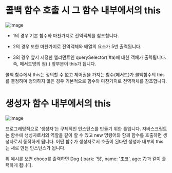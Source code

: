 # 콜백 함수 호출 시 그 함수 내부에서의 this

![image](https://github.com/CitrusSoda/codeit14_techtalk/assets/49199024/26144b99-2aca-481a-a5e4-08460f634b6b)

* 1의 경우 기본 함수와 마찬가지로 전역객체를 참조합니다.

* 2의 경우 또한 마찬가지로 전역객체와 배열의 요소가 5번 출력됩니다.

* 3의 경우 앞서 지정한 엘리먼트인 querySelector('#a)에 대한 객체가 출력됩니다.
즉, 메서드명의 점(.) 앞부분이 this가 됩니다.

콜백 함수에서 this는 정의할 수 없고 
제어권을 가지는 함수(메서드)가 콜백함수의 this를 결정하며 정의하지 않은 경우 기본적으로 함수와 마찬가지로 전역객체를 참조합니다.

# 생성자 함수 내부에서의 this

![image](https://github.com/CitrusSoda/codeit14_techtalk/assets/49199024/08f2e80f-87d1-41c3-ad40-9fc97b2b9499)

프로그래밍적으로 '생성자'는 구체적인 인스턴스를 만들기 위한 틀입니다.
자바스크립트는 함수에 생성자로서의 역할을 같이 할 수 있고 new 명령어와 함께 함수를 호출하면 생성자로서 동작하게 됩니다.
어떤 함수가 생성자로서 호출이 된다면 생성자 내부의 this는 새로 만든 인스턴스가 됩니다.

위 예시를 보면 choco를 출력하면 Dog { bark: '멍', name: '초코', age: 7}과 같이 출력하게 됩니다.
